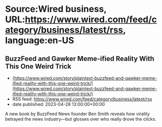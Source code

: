 # Source:Wired business, URL:https://www.wired.com/feed/category/business/latest/rss, language:en-US

## BuzzFeed and Gawker Meme-ified Reality With This One Weird Trick
 - [https://www.wired.com/story/plaintext-buzzfeed-and-gawker-meme-ified-reality-with-this-one-weird-trick/](https://www.wired.com/story/plaintext-buzzfeed-and-gawker-meme-ified-reality-with-this-one-weird-trick/)
 - RSS feed: https://www.wired.com/feed/category/business/latest/rss
 - date published: 2023-04-28 13:00:00+00:00

A new book by BuzzFeed News founder Ben Smith reveals how virality betrayed the news industry—but glosses over who really drove the clicks.

